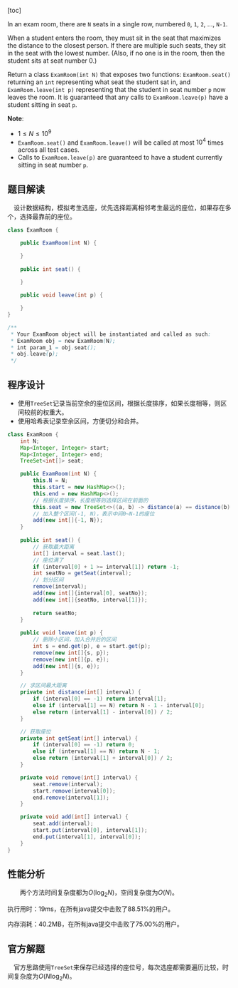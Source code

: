 [toc]

In an exam room, there are `N` seats in a single row, numbered `0`, `1`, `2`, ..., `N-1`.

When a student enters the room, they must sit in the seat that maximizes the distance to the closest person.  If there are multiple such seats, they sit in the seat with the lowest number.  (Also, if no one is in the room, then the student sits at seat number 0.)

Return a class `ExamRoom(int N)` that exposes two functions: `ExamRoom.seat()` returning an `int` representing what seat the student sat in, and `ExamRoom.leave(int p)` representing that the student in seat number `p` now leaves the room.  It is guaranteed that any calls to `ExamRoom.leave(p)` have a student sitting in seat `p`.



**Note**:

* $1 \le N \le 10^9$
* `ExamRoom.seat()` and `ExamRoom.leave()` will be called at most $10^4$ times across all test cases.
* Calls to `ExamRoom.leave(p)` are guaranteed to have a student currently sitting in seat number `p`.



## 题目解读

&emsp;设计数据结构，模拟考生选座，优先选择距离相邻考生最远的座位，如果存在多个，选择最靠前的座位。

```java
class ExamRoom {

    public ExamRoom(int N) {

    }
    
    public int seat() {

    }
    
    public void leave(int p) {

    }
}

/**
 * Your ExamRoom object will be instantiated and called as such:
 * ExamRoom obj = new ExamRoom(N);
 * int param_1 = obj.seat();
 * obj.leave(p);
 */
```

## 程序设计

* 使用`TreeSet`记录当前空余的座位区间，根据长度排序，如果长度相等，则区间较前的权重大。
* 使用哈希表记录空余区间，方便切分和合并。

```java
class ExamRoom {
    int N;
    Map<Integer, Integer> start;
    Map<Integer, Integer> end;
    TreeSet<int[]> seat;

    public ExamRoom(int N) {
        this.N = N;
        this.start = new HashMap<>();
        this.end = new HashMap<>();
        // 根据长度排序，长度相等则选择区间在前面的
        this.seat = new TreeSet<>((a, b) -> distance(a) == distance(b) ? b[0] - a[0] : distance(a) - distance(b));
        // 加入整个区间(-1, N)，表示中间0~N-1的座位
        add(new int[]{-1, N});
    }
    
    public int seat() {
        // 获取最大距离
        int[] interval = seat.last();
        // 座位满了
        if (interval[0] + 1 >= interval[1]) return -1;
        int seatNo = getSeat(interval);
        // 划分区间
        remove(interval);
        add(new int[]{interval[0], seatNo});
        add(new int[]{seatNo, interval[1]});
        
        return seatNo;
    }
    
    public void leave(int p) {
        // 删除小区间，加入合并后的区间
        int s = end.get(p), e = start.get(p);
        remove(new int[]{s, p});
        remove(new int[]{p, e});
        add(new int[]{s, e});
    }

    // 求区间最大距离
    private int distance(int[] interval) {
        if (interval[0] == -1) return interval[1];
        else if (interval[1] == N) return N - 1 - interval[0];
        else return (interval[1] - interval[0]) / 2;
    }

    // 获取座位
    private int getSeat(int[] interval) {
        if (interval[0] == -1) return 0;
        else if (interval[1] == N) return N - 1;
        else return (interval[1] + interval[0]) / 2;
    }

    private void remove(int[] interval) {
        seat.remove(interval);
        start.remove(interval[0]);
        end.remove(interval[1]);
    }

    private void add(int[] interval) {
        seat.add(interval);
        start.put(interval[0], interval[1]);
        end.put(interval[1], interval[0]);
    }
}
```

## 性能分析

&emsp;&emsp;两个方法时间复杂度都为$O(\log_2N)$，空间复杂度为$O(N)$。

执行用时：19ms，在所有java提交中击败了88.51%的用户。

内存消耗：40.2MB，在所有java提交中击败了75.00%的用户。

## 官方解题

&emsp;官方思路使用`TreeSet`来保存已经选择的座位号，每次选座都需要遍历比较，时间复杂度为$O(N\log_2N)$。